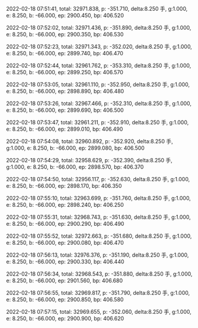 2022-02-18 07:51:41, total: 32971.838, p: -351.710, delta:8.250 手, g:1.000, e: 8.250, b: -66.000, ep: 2900.450, bp: 406.520

2022-02-18 07:52:02, total: 32971.436, p: -351.890, delta:8.250 手, g:1.000, e: 8.250, b: -66.000, ep: 2900.350, bp: 406.530

2022-02-18 07:52:23, total: 32971.343, p: -352.020, delta:8.250 手, g:1.000, e: 8.250, b: -66.000, ep: 2899.740, bp: 406.470

2022-02-18 07:52:44, total: 32961.762, p: -353.310, delta:8.250 手, g:1.000, e: 8.250, b: -66.000, ep: 2899.250, bp: 406.570

2022-02-18 07:53:05, total: 32961.110, p: -352.950, delta:8.250 手, g:1.000, e: 8.250, b: -66.000, ep: 2898.890, bp: 406.480

2022-02-18 07:53:26, total: 32967.466, p: -352.310, delta:8.250 手, g:1.000, e: 8.250, b: -66.000, ep: 2899.690, bp: 406.500

2022-02-18 07:53:47, total: 32961.211, p: -352.910, delta:8.250 手, g:1.000, e: 8.250, b: -66.000, ep: 2899.010, bp: 406.490

2022-02-18 07:54:08, total: 32960.892, p: -352.920, delta:8.250 手, g:1.000, e: 8.250, b: -66.000, ep: 2899.080, bp: 406.500

2022-02-18 07:54:29, total: 32958.629, p: -352.390, delta:8.250 手, g:1.000, e: 8.250, b: -66.000, ep: 2898.570, bp: 406.370

2022-02-18 07:54:50, total: 32956.117, p: -352.630, delta:8.250 手, g:1.000, e: 8.250, b: -66.000, ep: 2898.170, bp: 406.350

2022-02-18 07:55:10, total: 32963.699, p: -351.760, delta:8.250 手, g:1.000, e: 8.250, b: -66.000, ep: 2898.240, bp: 406.250

2022-02-18 07:55:31, total: 32968.743, p: -351.630, delta:8.250 手, g:1.000, e: 8.250, b: -66.000, ep: 2900.290, bp: 406.490

2022-02-18 07:55:52, total: 32972.663, p: -351.680, delta:8.250 手, g:1.000, e: 8.250, b: -66.000, ep: 2900.080, bp: 406.470

2022-02-18 07:56:13, total: 32976.376, p: -351.190, delta:8.250 手, g:1.000, e: 8.250, b: -66.000, ep: 2900.330, bp: 406.440

2022-02-18 07:56:34, total: 32968.543, p: -351.880, delta:8.250 手, g:1.000, e: 8.250, b: -66.000, ep: 2901.560, bp: 406.680

2022-02-18 07:56:55, total: 32969.817, p: -351.790, delta:8.250 手, g:1.000, e: 8.250, b: -66.000, ep: 2900.850, bp: 406.580

2022-02-18 07:57:15, total: 32969.655, p: -352.060, delta:8.250 手, g:1.000, e: 8.250, b: -66.000, ep: 2900.900, bp: 406.620